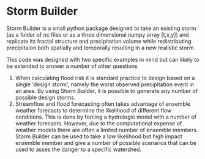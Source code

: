 # Storm Builder

Storm Builder is a small python package designed to take an existing storm (as a folder of nc files or as a three dimensional numpy array [t,x,y]) and replicate its fractal structure and precipitation volume while redistributing precipitaion both spatially and temporally resulting in a new realistic storm.

This code was designed with two specific examples in mind but can likely to be extended to answer a number of other questions
1) When calculating flood risk it is standard practice to design based on a single 'design storm', namely the worst observed precipitation event in an area. By using Storm Builder, it is possible to generate any number of possible design storms.
2) Streamflow and flood forecasting often takes advantage of ensemble weather forecasts to determine the likelihood of different flow conditions. This is done by forcing a hydrologic model with a number of weather forecasts. However, due to the computational expense of weather models there are often a limited number of ensemble members. Storm Builder can be used to take a low likelihood but high impact ensemble member and give a number of possible scenarios that can be used to asses the danger to a specific watershed.
